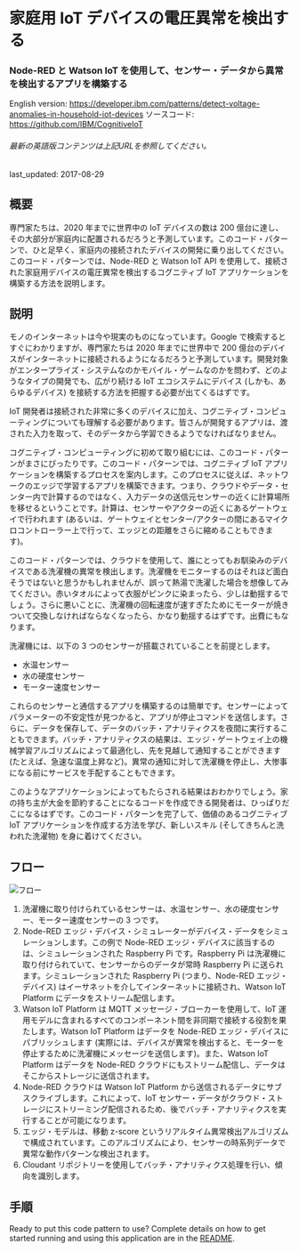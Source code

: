 # 家庭用 IoT デバイスの電圧異常を検出する

### Node-RED と Watson IoT を使用して、センサー・データから異常を検出するアプリを構築する

English version: https://developer.ibm.com/patterns/detect-voltage-anomalies-in-household-iot-devices
  ソースコード: https://github.com/IBM/CognitiveIoT

###### 最新の英語版コンテンツは上記URLを参照してください。
last_updated: 2017-08-29

 
## 概要

専門家たちは、2020 年までに世界中の IoT デバイスの数は 200 億台に達し、その大部分が家庭内に配置されるだろうと予測しています。このコード・パターンで、ひと足早く、家庭内の接続されたデバイスの開発に乗り出してください。このコード・パターンでは、Node-RED と Watson IoT API を使用して、接続された家庭用デバイスの電圧異常を検出するコグニティブ IoT アプリケーションを構築する方法を説明します。

## 説明

モノのインターネットは今や現実のものになっています。Google で検索するとすぐにわかりますが、専門家たちは 2020 年までに世界中で 200 億台のデバイスがインターネットに接続されるようになるだろうと予測しています。開発対象がエンタープライズ・システムなのかモバイル・ゲームなのかを問わず、どのようなタイプの開発でも、広がり続ける IoT エコシステムにデバイス (しかも、あらゆるデバイス) を接続する方法を把握する必要が出てくるはずです。

IoT 開発者は接続された非常に多くのデバイスに加え、コグニティブ・コンピューティングについても理解する必要があります。皆さんが開発するアプリは、渡された入力を取って、そのデータから学習できるようでなければなりません。

コグニティブ・コンピューティングに初めて取り組むには、このコード・パターンがまさにぴったりです。このコード・パターンでは、コグニティブ IoT アプリケーションを構築するプロセスを案内します。このプロセスに従えば、ネットワークのエッジで学習するアプリを構築できます。つまり、クラウドやデータ・センター内で計算するのではなく、入力データの送信元センサーの近くに計算場所を移せるということです。計算は、センサーやアクターの近くにあるゲートウェイで行われます (あるいは、ゲートウェイとセンター/アクターの間にあるマイクロコントローラー上で行って、エッジとの距離をさらに縮めることもできます)。

このコード・パターンでは、クラウドを使用して、誰にとってもお馴染みのデバイスである洗濯機の異常を検出します。洗濯機をモニターするのはそれほど面白そうではないと思うかもしれませんが、誤って熱湯で洗濯した場合を想像してみてください。赤いタオルによって衣服がピンクに染まったら、少しは動揺するでしょう。さらに悪いことに、洗濯機の回転速度が速すぎたためにモーターが焼きついて交換しなければならなくなったら、かなり動揺するはずです。出費にもなります。

洗濯機には、以下の 3 つのセンサーが搭載されていることを前提とします。

* 水温センサー
* 水の硬度センサー
* モーター速度センサー

これらのセンサーと通信するアプリを構築するのは簡単です。センサーによってパラメーターの不安定性が見つかると、アプリが停止コマンドを送信します。さらに、データを保存して、データのバッチ・アナリティクスを夜間に実行することもできます。バッチ・アナリティクスの結果は、エッジ・ゲートウェイ上の機械学習アルゴリズムによって最適化し、先を見越して通知することができます (たとえば、急速な温度上昇など)。異常の通知に対して洗濯機を停止し、大惨事になる前にサービスを手配することもできます。

このようなアプリケーションによってもたらされる結果はおわかりでしょう。家の持ち主が大金を節約することになるコードを作成できる開発者は、ひっぱりだこになるはずです。このコード・パターンを完了して、価値のあるコグニティブ IoT アプリケーションを作成する方法を学び、新しいスキル (そしてきちんと洗われた洗濯物) を身に着けてください。

## フロー

![フロー](../../images/arch-detect-voltage.png)

1. 洗濯機に取り付けられているセンサーは、水温センサー、水の硬度センサー、モーター速度センサーの 3 つです。
1. Node-RED エッジ・デバイス・シミュレーターがデバイス・データをシミュレーションします。この例で Node-RED エッジ・デバイスに該当するのは、シミュレーションされた Raspberry Pi です。Raspberry Pi は洗濯機に取り付けられていて、センサーからのデータが常時 Raspberry Pi に送られます。シミュレーションされた Raspberry Pi (つまり、Node-RED エッジ・デバイス) はイーサネットを介してインターネットに接続され、Watson IoT Platform にデータをストリーム配信します。
1. Watson IoT Platform は MQTT メッセージ・ブローカーを使用して、IoT 運用モデルに含まれるすべてのコンポーネント間を非同期で接続する役割を果たします。Watson IoT Platform はデータを Node-RED エッジ・デバイスにパブリッシュします (実際には、デバイスが異常を検出すると、モーターを停止するために洗濯機にメッセージを送信します)。また、Watson IoT Platform はデータを Node-RED クラウドにもストリーム配信し、データはそこからストレージに送信されます。
1. Node-RED クラウドは Watson IoT Platform から送信されるデータにサブスクライブします。これによって、IoT センサー・データがクラウド・ストレージにストリーミング配信されるため、後でバッチ・アナリティクスを実行することが可能になります。
1. エッジ・モデルは、移動 z-score というリアルタイム異常検出アルゴリズムで構成されています。このアルゴリズムにより、センサーの時系列データで異常な動作パターンな検出されます。
1. Cloudant リポジトリーを使用してバッチ・アナリティクス処理を行い、傾向を識別します。

## 手順

Ready to put this code pattern to use? Complete details on how to get started running and using this application are in the [README](https://github.com/IBM/CognitiveIoT/blob/master/README.md).
